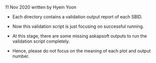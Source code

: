 11 Nov 2020 
written by Hyein Yoon

- Each directory contains a validation output report of each SBID.

- Now this validation script is just focusing on successful running.

- At this stage, there are some missing askapsoft outputs to run the validation script completely. 

- Hence, please do not focus on the meaning of each plot and output number. 
